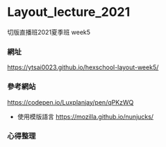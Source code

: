 # Layout_lecture_2021

切版直播班2021夏季班 week5

### 網址
https://ytsai0023.github.io/hexschool-layout-week5/

### 參考網站
https://codepen.io/Luxplanjay/pen/qPKzWQ

- 使用模版語言
https://mozilla.github.io/nunjucks/


### 心得整理


